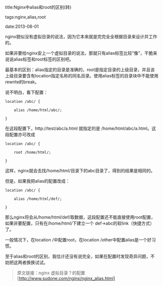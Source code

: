 title:Nginx中alias和root的区别(转)

tags:nginx,alias,root

date:2013-08-01

nginx貌似没有虚拟目录的说法，因为它本来就是完完全全根据目录来设计并工作的。

如果非要给nginx安上一个虚拟目录的说法，那就只有alias标签比较“像”，干脆来说说alias标签和root标签的区别吧。

最基本的区别：alias指定的目录是准确的，root是指定目录的上级目录，并且该上级目录要含有location指定名称的同名目录。使用alias标签的目录块中不能使用rewrite的break。

说不明白，看下配置：

    location /abc/ {
        alias /home/html/abc/;
    }

在这段配置下，http://test/abc/a.html 就指定的是 /home/html/abc/a.html。这段配置亦可改成

    location /abc/ {
        root /home/html/;
    }

这样，nginx就会去找/home/html/目录下的abc目录了，得到的结果是相同的。

但是，如果我把alias的配置改成：

    location /abc/ {
        alias /home/html/def/;
    }

那么nginx将会从/home/html/def/取数据，这段配置还不能直接使用root配置，如果非要配置，只有在/home/html/下建立一个 def->abc的软link（快捷方式）了。

一般情况下，在location /中配置root，在location /other中配置alias是一个好习惯。

至于alias和root的区别，我估计还没有说完全，如果在配置时发现奇异问题，不妨把这两者换换试试。

> 原文链接：nginx 虚拟目录？的配置[http://www.sudone.com/nginx/nginx_alias.html]
